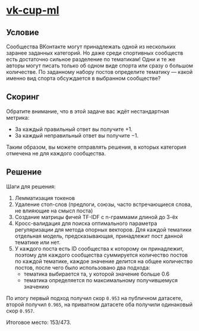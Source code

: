 # [vk-cup-ml](https://cups.online/ru/tasks/1417)
## Условие
Сообщества ВКонтакте могут принадлежать одной из нескольких заранее заданных категорий. Но даже среди спортивных сообществ есть достаточно сильное разделение по тематикам! Одни и те же авторы могут писать только об одном виде спорта или сразу о большом количестве.
По заданному набору постов определите тематику — какой именно вид спорта обсуждается в выбранном сообществе?

## Скоринг
Обратите внимание, что в этой задаче вас ждёт нестандартная метрика:
- За каждый правильный ответ вы получите +1.
- За каждый неправильный ответ вы получите −1.

Таким образом, вы можете отправлять решения, в которых категория отмечена не для каждого сообщества.

## Решение
Шаги для решения:
1. Лемматизация токенов
2. Удаление стоп-слов (предлоги, союзы, часто встречающиеся слова, не влияющие на смысл поста)
3. Создание матрицы фичей TF-IDF с n-граммами длиной до 3-ёх
4. Кросс-валидация для поиска оптимального параметра регуляризации для метода опорных векторов.
Для каждой тематики отдельная модель, предсказывающая, принадлежит пост данной тематике или нет.
5. У каждого поста есть ID сообщества к которому он принадлежит, поэтому для каждого сообщества суммируется
количество постов по каждой тематике, каждое значение делится на общее количество постов, после чего было
использовано два подхода:
	- тематика выбирается та, у которой значение больше 0.6
	- тематика определяется по максимальному получившемуся значению

По итогу первый подход получил скор `0.953` на публичном датасете, второй получил `0.965`, на приватном датасете
оба получили одинаковый скор `0.957`.

Итоговое место: 153/473.
